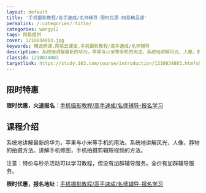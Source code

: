 ```yaml
---
layout: default
title: '手机摄影教程/高手速成/名师辅导-限时优惠-网易精品课'
permalink: /:categories/:title/
categories: wangyi2
tags: 网易提供
cover: 1210834803.jpg
keywords: 精选网课,网易云课堂,手机摄影教程/高手速成/名师辅导
description: 系统地讲解最新的华为，苹果与小米等手机的用法。系统地讲解风光，人像，静物的拍摄方法。讲解手机修图，手机拍摄剪辑短视频的方
classid: 1210834803
targetlink: https://study.163.com/course/introduction/1210834803.htm?share=1&shareId=1025206652&utm_campaign=share&utm_medium=iphoneShare&utm_source=&utm_u=1025206652
---
```


## 限时特惠

**限时优惠，火速报名**：[手机摄影教程/高手速成/名师辅导-报名学习](https://study.163.com/course/introduction/1210834803.htm?share=1&shareId=1025206652&utm_campaign=share&utm_medium=iphoneShare&utm_source=&utm_u=1025206652)

## 课程介绍

系统地讲解最新的华为，苹果与小米等手机的用法。系统地讲解风光，人像，静物的拍摄方法。讲解手机修图，手机拍摄剪辑短视频的方法。

注意：特价与秒杀活动可以学习教程，但没有加群辅导服务。全价有加群辅导服务。

**限时优惠，报名地址**：[手机摄影教程/高手速成/名师辅导-报名学习](https://study.163.com/course/introduction/1210834803.htm?share=1&shareId=1025206652&utm_campaign=share&utm_medium=iphoneShare&utm_source=&utm_u=1025206652)

